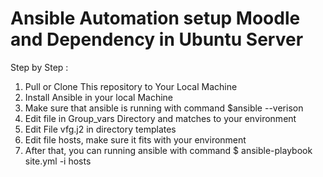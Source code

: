 # Ansible Automation setup Moodle and Dependency in Ubuntu Server
Step by Step :
1. Pull or Clone This repository to Your Local Machine
2. Install Ansible in your local Machine
3. Make sure that ansible is running with command $ansible --verison
4. Edit file in Group_vars Directory and matches to your environment
5. Edit File vfg.j2 in directory templates
6. Edit file hosts, make sure it fits with your environment 
7. After that, you can running ansible with command $ ansible-playbook site.yml -i hosts

